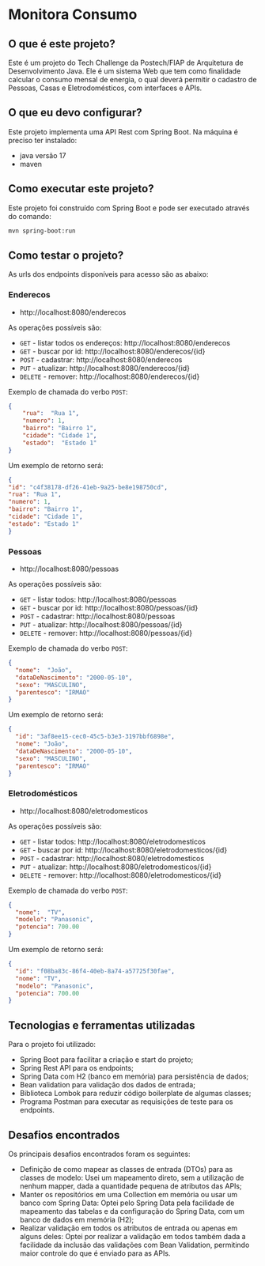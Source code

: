 # Monitora Consumo

## O que é este projeto?

Este é um projeto do Tech Challenge da Postech/FIAP de Arquitetura de Desenvolvimento Java.
Ele é um sistema Web que tem como finalidade calcular o consumo
mensal de energia, o qual deverá permitir o cadastro de Pessoas, Casas e Eletrodomésticos,
com interfaces e APIs.

## O que eu devo configurar?

Este projeto implementa uma API Rest com Spring Boot.
Na máquina é preciso ter instalado: 
 * java versão 17
 * maven

## Como executar este projeto?

Este projeto foi construído com Spring Boot e pode ser executado através do comando:
```bash
mvn spring-boot:run
```

## Como testar o projeto?

As urls dos endpoints disponíveis para acesso são as abaixo:

### Enderecos 
* http://localhost:8080/enderecos

As operações possíveis são:
- `GET` - listar todos os endereços: http://localhost:8080/enderecos
- `GET` - buscar por id: http://localhost:8080/enderecos/{id}
- `POST` - cadastrar: http://localhost:8080/enderecos
- `PUT` - atualizar: http://localhost:8080/enderecos/{id}
- `DELETE` - remover: http://localhost:8080/enderecos/{id}

Exemplo de chamada do verbo `POST`:

```json
{
    "rua":  "Rua 1",
    "numero": 1,
    "bairro": "Bairro 1",
    "cidade": "Cidade 1",
    "estado":  "Estado 1"
}
```
Um exemplo de retorno será:
```json
{
"id": "c4f38178-df26-41eb-9a25-be8e198750cd",
"rua": "Rua 1",
"numero": 1,
"bairro": "Bairro 1",
"cidade": "Cidade 1",
"estado": "Estado 1"
}
```

### Pessoas

* http://localhost:8080/pessoas

As operações possíveis são:
- `GET` - listar todos: http://localhost:8080/pessoas
- `GET` - buscar por id: http://localhost:8080/pessoas/{id}
- `POST` - cadastrar: http://localhost:8080/pessoas
- `PUT` - atualizar: http://localhost:8080/pessoas/{id}
- `DELETE` - remover: http://localhost:8080/pessoas/{id}

Exemplo de chamada do verbo `POST`:

```json
{
  "nome":  "João",
  "dataDeNascimento": "2000-05-10",
  "sexo": "MASCULINO",
  "parentesco": "IRMAO"
}
```
Um exemplo de retorno será:
```json
{
  "id": "3af8ee15-cec0-45c5-b3e3-3197bbf6898e",
  "nome": "João",
  "dataDeNascimento": "2000-05-10",
  "sexo": "MASCULINO",
  "parentesco": "IRMAO"
}
```

### Eletrodomésticos

* http://localhost:8080/eletrodomesticos

As operações possíveis são:
- `GET` - listar todos: http://localhost:8080/eletrodomesticos
- `GET` - buscar por id: http://localhost:8080/eletrodomesticos/{id}
- `POST` - cadastrar: http://localhost:8080/eletrodomesticos
- `PUT` - atualizar: http://localhost:8080/eletrodomesticos/{id}
- `DELETE` - remover: http://localhost:8080/eletrodomesticos/{id}

Exemplo de chamada do verbo `POST`:

```json
{
  "nome":  "TV",
  "modelo": "Panasonic",
  "potencia": 700.00
}
```
Um exemplo de retorno será:
```json
{
  "id": "f08ba83c-86f4-40eb-8a74-a57725f30fae",
  "nome": "TV",
  "modelo": "Panasonic",
  "potencia": 700.00
}
```

## Tecnologias e ferramentas utilizadas

Para o projeto foi utilizado:

* Spring Boot para facilitar a criação e start do projeto;
* Spring Rest API para os endpoints;
* Spring Data com H2 (banco em memória) para persistência de dados;
* Bean validation para validação dos dados de entrada;
* Biblioteca Lombok para reduzir código boilerplate de algumas classes;
* Programa Postman para executar as requisições de teste para os endpoints.

## Desafios encontrados

Os principais desafios encontrados foram os seguintes:

* Definição de como mapear as classes de entrada (DTOs) para as classes de modelo: Usei um mapeamento direto,
sem a utilização de nenhum mapper, dada a quantidade pequena de atributos das APIs;
* Manter os repositórios em uma Collection em memória ou usar um banco com Spring Data: Optei pelo Spring
Data pela facilidade de mapeamento das tabelas e da configuração do Spring Data, com um banco de dados
em memória (H2);
* Realizar validação em todos os atributos de entrada ou apenas em alguns deles: Optei por realizar a validação
em todos também dada a facilidade da inclusão das validações com Bean Validation, permitindo maior
controle do que é enviado para as APIs.
